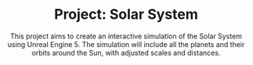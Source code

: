 <h1 align="center">Project: Solar System</h1>
<p align="center">This project aims to create an interactive simulation of the Solar System using Unreal Engine 5. The simulation will include all the planets and their orbits around the Sun, with adjusted scales and distances.</p>
